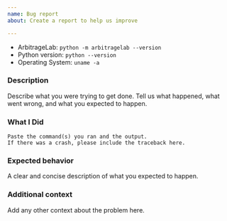 ```yaml
---
name: Bug report
about: Create a report to help us improve

---
```


* ArbitrageLab: `python -m arbitragelab --version`
* Python version: `python --version`
* Operating System: `uname -a`

### Description

Describe what you were trying to get done.
Tell us what happened, what went wrong, and what you expected to happen.

### What I Did

```
Paste the command(s) you ran and the output.
If there was a crash, please include the traceback here.
```

### Expected behavior
A clear and concise description of what you expected to happen.

### Additional context
Add any other context about the problem here.

